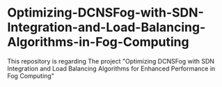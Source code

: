 # Optimizing-DCNSFog-with-SDN-Integration-and-Load-Balancing-Algorithms-in-Fog-Computing
This repository is regarding The project "Optimizing DCNSFog with SDN Integration and Load Balancing Algorithms for Enhanced Performance in Fog Computing"
